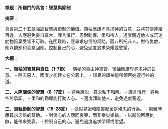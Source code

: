 **標題：所羅門的真言：智慧與節制**

**摘要：**

真言第二十五章強調智慧與節制的價值。領袖應謙卑尋求神的旨意，並將其傳達給百姓。人應避免妄自尊大、謹言慎行、忍耐勸導、柔和待人。過度親近他人或沉迷於物質享受皆不可取。在困難時，應尋求忠信的幫助，而非所托非人。對待仇敵，應以饒恕和善意回應。控制自己的心，避免過度追求榮耀或慾望。

**大綱：**

**一、領袖的智慧與責任（1-7節）**
    - 隱秘的事由神掌管，領袖應謙卑尋求神的旨意。
    - 除去惡人，國度才能建立在公義上。
    - 謙卑的領袖能帶領百姓遵行神的道。

**二、人際關係的智慧（8-17節）**
    - 避免訴訟，尋求私下和解。
    - 謹言慎行，避免空誇承諾。
    - 柔和的勸導能打動人心。
    - 適度拜訪他人，避免過度親近。

**三、自我節制的智慧（18-28節）**
    - 做假見證和陷害鄰舍是殘忍的行為。
    - 患難時應尋求忠信的幫助。
    - 對傷心的人應同哀哭，而非幸災樂禍。
    - 以饒恕回應仇敵，能帶來雙贏。
    - 控制自己的心，避免過度追求榮耀或慾望。